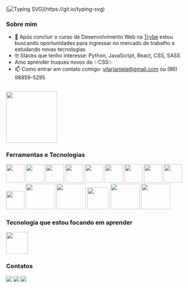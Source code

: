 [![Typing SVG](https://readme-typing-svg.herokuapp.com?font=Pacifico&size=30&color=37407B&center=true&vCenter=true&lines=Ol%C3%A1!+Me+chamo+Janiele;Boas+vindas+ao+meu+perfil!!!)](https://git.io/typing-svg)

### Sobre mim
- 🔭 Após concluir o curso de Desenvolvimento Web na <a href="https://www.betrybe.com/" >Trybe</a> estou buscando oportunidades para ingressar no mercado de trabalho e estudando novas tecnologias
- 🤓 Stacks que tenho interesse: Python, JavaScript, React, CSS, SASS
- Amo aprender truques novos de ✨CSS✨
- 📫 Como entrar em contato comigo: vilarjaniele@gmail.com ou (86) 98859-5295

##

<div>
 <a href="https://github.com/JanieleVilar">
  <img height="140em" src="https://github-readme-stats.vercel.app/api/top-langs/?username=JanieleVilar&layout=compact&langs_count=7&theme=dracula"/>
 </a>
</div>

### Ferramentas e Tecnologias

<div>
  <img src="https://cdn.jsdelivr.net/gh/devicons/devicon/icons/git/git-original.svg" width="50" height="50"/>
  <img src="https://cdn.jsdelivr.net/gh/devicons/devicon/icons/vscode/vscode-original.svg" width="50" height="50"/>
  <img src="https://cdn.jsdelivr.net/gh/devicons/devicon/icons/html5/html5-original-wordmark.svg" width="50" height="50"/>
  <img src="https://cdn.jsdelivr.net/gh/devicons/devicon/icons/css3/css3-original-wordmark.svg" width="50" height="50"/>
  <img src="https://cdn.jsdelivr.net/gh/devicons/devicon/icons/javascript/javascript-original.svg" width="50" height="50"/>
  <img src="https://cdn.jsdelivr.net/gh/devicons/devicon/icons/react/react-original-wordmark.svg" width="50" height="50"/>
  <img src="https://cdn.jsdelivr.net/gh/devicons/devicon/icons/redux/redux-original.svg" width="50" height="50"/>
  <img src="https://cdn.jsdelivr.net/gh/devicons/devicon/icons/jest/jest-plain.svg" width="50" height="50"/>
  <img src="https://cdn.jsdelivr.net/gh/devicons/devicon/icons/linux/linux-original.svg" width="50" height="50"/>
  <img src="https://cdn.jsdelivr.net/gh/devicons/devicon/icons/bootstrap/bootstrap-original-wordmark.svg" width="50" height="50"/>
  <img src="https://cdn.jsdelivr.net/gh/devicons/devicon/icons/mysql/mysql-original-wordmark.svg" width="80" height="70"/>
  <img src="https://cdn.jsdelivr.net/gh/devicons/devicon/icons/nodejs/nodejs-original-wordmark.svg" width="80" height="70"/>
  <img src="https://cdn.jsdelivr.net/gh/devicons/devicon/icons/docker/docker-original-wordmark.svg" width="60" height="60"/>
  <img src="https://cdn.jsdelivr.net/gh/devicons/devicon/icons/mongodb/mongodb-original-wordmark.svg" width="80" height="70"/>
  <img src="https://cdn.jsdelivr.net/gh/devicons/devicon/icons/python/python-original-wordmark.svg" width="80" height="70"/>
</div>

### Tecnologia que estou focando em aprender

<div>
 <img src="https://cdn.jsdelivr.net/gh/devicons/devicon/icons/java/java-original-wordmark.svg" width="60" height="60"/>
</div>

### Contatos

<div>
  <a href = "mailto:contato@vilarjaniele@gmail.com" target="blank"><img src="https://img.shields.io/badge/Gmail-D14836?style=for-the-badge&logo=gmail&logoColor=white"   target="_blank"></a>
  <a href="https://www.linkedin.com/in/janiele-vilar" target="blank"><img src="https://img.shields.io/badge/-LinkedIn-%230077B5?style=for-the-badge&logo=linkedin&logoColor=white" target="_blank"></a>
  <a href = "http://api.whatsapp.com/send?1=pt_BR&phone=5586988595295" target="blank"><img src="https://img.shields.io/badge/WhatsApp-25D366?style=for-the-badge&logo=whatsapp&logoColor=white" target="_blank"></a>
</div>

